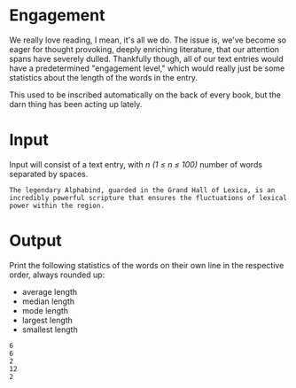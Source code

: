 # Engagement

We really love reading, I mean, it's all we do. The issue is, we've become so eager for thought provoking, deeply enriching literature, that our attention spans have severely dulled. Thankfully though, all of our text entries would have a predetermined "engagement level," which would really just be some statistics about the length of the words in the entry.

This used to be inscribed automatically on the back of every book, but the darn thing has been acting up lately.

# Input

Input will consist of a text entry, with _n (1 ≤ n ≤ 100)_ number of words separated by spaces.

```
The legendary Alphabind, guarded in the Grand Hall of Lexica, is an incredibly powerful scripture that ensures the fluctuations of lexical power within the region.
```

# Output

Print the following statistics of the words on their own line in the respective order, always rounded up:

- average length
- median length
- mode length
- largest length
- smallest length

```
6
6
2
12
2
```
